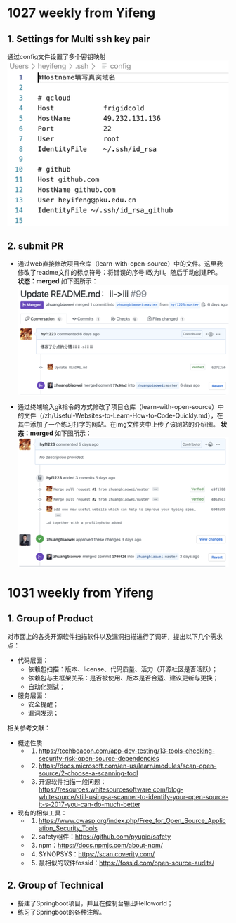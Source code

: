 # 1027 weekly from Yifeng

## 1. Settings for Multi ssh key pair
通过config文件设置了多个密钥映射
![Setting](https://raw.githubusercontent.com/hyf1223/Rainbow-Rocket/master/doc/img/0103configforMultiSSH.png)

## 2. submit PR
* 通过web直接修改项目仓库（learn-with-open-source）中的文件。这里我修改了readme文件的标点符号：将错误的序号ii改为iii。随后手动创建PR。
  **状态：merged**
  如下图所示：
![pr1](https://raw.githubusercontent.com/hyf1223/Rainbow-Rocket/master/doc/img/0101homeworkpr.png)

* 通过终端输入git指令的方式修改了项目仓库（learn-with-open-source）中的文件（/zh/Useful-Websites-to-Learn-How-to-Code-Quickly.md），在其中添加了一个练习打字的网站。在img文件夹中上传了该网站的介绍图。
  **状态：merged**
  如下图所示：
![pr2](https://raw.githubusercontent.com/hyf1223/Rainbow-Rocket/master/doc/img/0102homeworkpr.png)


# 1031 weekly from Yifeng

## 1. Group of Product
对市面上的各类开源软件扫描软件以及漏洞扫描进行了调研，提出以下几个需求点：
* 代码层面：
  * 依赖包扫描：版本、license、代码质量、活力（开源社区是否活跃）；
  * 依赖包与主框架关系：是否被使用、版本是否合适、建议更新与更换；
  * 自动化测试；
* 服务层面：
  * 安全提醒；
  * 漏洞发现；

相关参考文献：
* 概述性质
  * 1. https://techbeacon.com/app-dev-testing/13-tools-checking-security-risk-open-source-dependencies
  * 2. https://docs.microsoft.com/en-us/learn/modules/scan-open-source/2-choose-a-scanning-tool
  * 3. 开源软件扫描一般问题： https://resources.whitesourcesoftware.com/blog-whitesource/still-using-a-scanner-to-identify-your-open-source-it-s-2017-you-can-do-much-better
* 现有的相似工具：
  * 1. https://www.owasp.org/index.php/Free_for_Open_Source_Application_Security_Tools
  * 2. safety组件：https://github.com/pyupio/safety
  * 3. npm：https://docs.npmjs.com/about-npm/
  * 4. SYNOPSYS：https://scan.coverity.com/
  * 5. 最相似的软件fossid：https://fossid.com/open-source-audits/

## 2. Group of Technical

* 搭建了Springboot项目，并且在控制台输出Helloworld；
* 练习了Springboot的各种注解。

